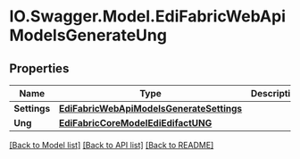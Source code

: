# IO.Swagger.Model.EdiFabricWebApiModelsGenerateUng
## Properties

Name | Type | Description | Notes
------------ | ------------- | ------------- | -------------
**Settings** | [**EdiFabricWebApiModelsGenerateSettings**](EdiFabricWebApiModelsGenerateSettings.md) |  | [optional] 
**Ung** | [**EdiFabricCoreModelEdiEdifactUNG**](EdiFabricCoreModelEdiEdifactUNG.md) |  | [optional] 

[[Back to Model list]](../README.md#documentation-for-models) [[Back to API list]](../README.md#documentation-for-api-endpoints) [[Back to README]](../README.md)

